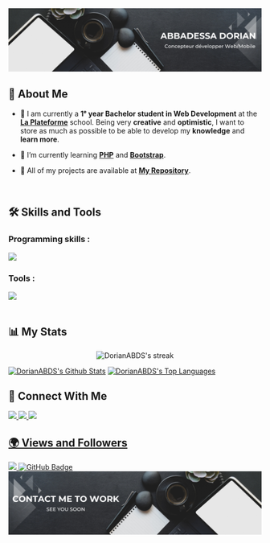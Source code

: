 <img src="/src/img/Banner Github black top.png" alt="Banner Github black top" />

## 🙋 About Me

- 🔎 I am currently a **1ᵉ year Bachelor student in Web Development** at the <a href="https://laplateforme.io/">**La Plateforme**<a> school. Being very **creative** and **optimistic**, I want to store as much as possible to be able to develop my **knowledge** and **learn more**.

- 🌱 I’m currently learning **[PHP](https://github.com/DorianABDS/runtrackPHP)** and **[Bootstrap](https://github.com/DorianABDS/BootstrapWorkshop)**.

- 📜 All of my projects are available at **[My Repository](https://github.com/DorianABDS?tab=repositories)**.

<br>

## 🛠️ Skills and Tools

### Programming skills :
<div>
    <img src="https://skillicons.dev/icons?i=html,css,python,php,sass,bootstrap" /><br>
</div>

### Tools :
<div>
    <img src="https://skillicons.dev/icons?i=vscode,figma,markdown,github,git,ps,notion" /><br>
</div>

<br>

## 📊 My Stats

<p align="center">

<img title="🔥 streak-stats" alt="DorianABDS's streak" src="https://github-readme-streak-stats.herokuapp.com/?user=DorianABDS&theme=black-ice&hide_border=true&stroke=0000&background=060A0CD0"/>

</p>
<a href="https://github.com/DorianABDS/github-readme-stats"><img alt="DorianABDS's Github Stats" src="https://github-readme-stats.vercel.app/api?username=DorianABDS&show_icons=true&count_private=true&theme=react&hide_border=true&bg_color=0D1117" /></a>
<a href="https://github.com/DorianABDS/github-readme-stats"><img alt="DorianABDS's Top Languages" src="https://github-readme-stats.vercel.app/api/top-langs/?username=DorianABDS&langs_count=8&count_private=true&layout=compact&theme=react&hide_border=true&bg_color=0D1117" /></a>

<br>

## 🤝 Connect With Me

<div>
    <a href="https://www.linkedin.com/in/dorian-abbadessa-873922337//" target="_blank">
        <img src="https://img.shields.io/badge/LinkedIn-0077B5?style=for-the-badge&logo=linkedin&logoColor=white" target="_blank" />
    <a href="https://mail.google.com/mail/u/0/?tab=rm&ogbl#inbox?compose=GTvVlcSDbhCKmqlGkSNSSGgGRtRfVXfnXmTCgWSkvdRRQNzfvssQrMKRTjdqWZbtCZvWCbMJpZmXt">
        <img src="https://img.shields.io/badge/Gmail-red?style=for-the-badge&logo=gmail&logoColor=white" />
    <a href="https://www.behance.net/dorianabbadessa">
        <img src="https://img.shields.io/badge/behance-darkblue?style=for-the-badge&logo=behance&logoColor=white" />
</div>

## 🌍 Views and Followers

<a href="https://github.com/DorianABDS/github-profile-views-counter">
    <img src="https://komarev.com/ghpvc/?username=DorianABDS">
</a>
<a href="https://github.com/DorianABDS?tab=followers"><img src="https://img.shields.io/github/followers/DorianABDS?label=Followers&style=social" alt="GitHub Badge"></a>

<br>
<img src="/src/img/Banner Github black bottom.png" alt="Banner Github black bottom"/>
